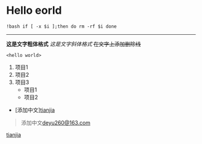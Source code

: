 # Hello eorld

`!bash
if [ -x $i ];then
do rm -rf $i
done`
***
**这是文字粗体格式**
*这是文字斜体格式*
~~在文字上添加删除线~~

`<hello world>`

1. 项目1
2. 项目2
3. 项目3
   * 项目1
   * 项目2


* [添加中文][tianjia](tianjia.md)

>添加中文<deyu260@163.com>


[tianjia](http://www.baidu.com)
